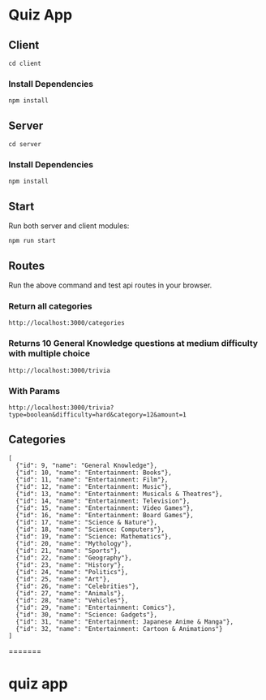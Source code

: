 # Quiz App

## Client

`cd client`

### Install Dependencies

`npm install`

## Server

`cd server`

### Install Dependencies

`npm install`

## Start

Run both server and client modules:

`npm run start`

## Routes

Run the above command and test api routes in your browser.

### Return all categories

`http://localhost:3000/categories`

### Returns 10 General Knowledge questions at medium difficulty with multiple choice

`http://localhost:3000/trivia`

### With Params

`http://localhost:3000/trivia?type=boolean&difficulty=hard&category=12&amount=1`

## Categories

```
[
  {"id": 9, "name": "General Knowledge"},
  {"id": 10, "name": "Entertainment: Books"},
  {"id": 11, "name": "Entertainment: Film"},
  {"id": 12, "name": "Entertainment: Music"},
  {"id": 13, "name": "Entertainment: Musicals & Theatres"},
  {"id": 14, "name": "Entertainment: Television"},
  {"id": 15, "name": "Entertainment: Video Games"},
  {"id": 16, "name": "Entertainment: Board Games"},
  {"id": 17, "name": "Science & Nature"},
  {"id": 18, "name": "Science: Computers"},
  {"id": 19, "name": "Science: Mathematics"},
  {"id": 20, "name": "Mythology"},
  {"id": 21, "name": "Sports"},
  {"id": 22, "name": "Geography"},
  {"id": 23, "name": "History"},
  {"id": 24, "name": "Politics"},
  {"id": 25, "name": "Art"},
  {"id": 26, "name": "Celebrities"},
  {"id": 27, "name": "Animals"},
  {"id": 28, "name": "Vehicles"},
  {"id": 29, "name": "Entertainment: Comics"},
  {"id": 30, "name": "Science: Gadgets"},
  {"id": 31, "name": "Entertainment: Japanese Anime & Manga"},
  {"id": 32, "name": "Entertainment: Cartoon & Animations"}
]
```

=======

# quiz app

